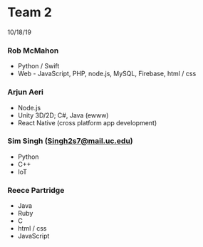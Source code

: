 # Team 2

10/18/19

### Rob McMahon

- Python / Swift
- Web - JavaScript, PHP, node.js, MySQL, Firebase, html / css

### Arjun Aeri
- Node.js
- Unity 3D/2D; C#, Java (ewww)
- React Native (cross platform app development)

### Sim Singh (Singh2s7@mail.uc.edu)

- Python
- C++
- IoT

### Reece Partridge

- Java 
- Ruby 
- C
- html / css
- JavaScript